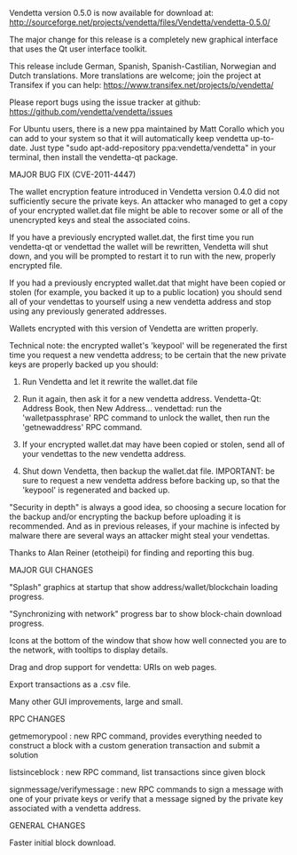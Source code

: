 Vendetta version 0.5.0 is now available for download at:
http://sourceforge.net/projects/vendetta/files/Vendetta/vendetta-0.5.0/

The major change for this release is a completely new graphical interface that uses the Qt user interface toolkit.

This release include German, Spanish, Spanish-Castilian, Norwegian and Dutch translations. More translations are welcome; join the project at Transifex if you can help:
https://www.transifex.net/projects/p/vendetta/

Please report bugs using the issue tracker at github:
https://github.com/vendetta/vendetta/issues

For Ubuntu users, there is a new ppa maintained by Matt Corallo which you can add to your system so that it will automatically keep vendetta up-to-date.  Just type "sudo apt-add-repository ppa:vendetta/vendetta" in your terminal, then install the vendetta-qt package.

MAJOR BUG FIX  (CVE-2011-4447)

The wallet encryption feature introduced in Vendetta version 0.4.0 did not sufficiently secure the private keys. An attacker who
managed to get a copy of your encrypted wallet.dat file might be able to recover some or all of the unencrypted keys and steal the
associated coins.

If you have a previously encrypted wallet.dat, the first time you run vendetta-qt or vendettad the wallet will be rewritten, Vendetta will
shut down, and you will be prompted to restart it to run with the new, properly encrypted file.

If you had a previously encrypted wallet.dat that might have been copied or stolen (for example, you backed it up to a public
location) you should send all of your vendettas to yourself using a new vendetta address and stop using any previously generated addresses.

Wallets encrypted with this version of Vendetta are written properly.

Technical note: the encrypted wallet's 'keypool' will be regenerated the first time you request a new vendetta address; to be certain that the
new private keys are properly backed up you should:

1. Run Vendetta and let it rewrite the wallet.dat file

2. Run it again, then ask it for a new vendetta address.
Vendetta-Qt: Address Book, then New Address...
vendettad: run the 'walletpassphrase' RPC command to unlock the wallet,  then run the 'getnewaddress' RPC command.

3. If your encrypted wallet.dat may have been copied or stolen, send  all of your vendettas to the new vendetta address.

4. Shut down Vendetta, then backup the wallet.dat file.
IMPORTANT: be sure to request a new vendetta address before backing up, so that the 'keypool' is regenerated and backed up.

"Security in depth" is always a good idea, so choosing a secure location for the backup and/or encrypting the backup before uploading it is recommended. And as in previous releases, if your machine is infected by malware there are several ways an attacker might steal your vendettas.

Thanks to Alan Reiner (etotheipi) for finding and reporting this bug.

MAJOR GUI CHANGES

"Splash" graphics at startup that show address/wallet/blockchain loading progress.

"Synchronizing with network" progress bar to show block-chain download progress.

Icons at the bottom of the window that show how well connected you are to the network, with tooltips to display details.

Drag and drop support for vendetta: URIs on web pages.

Export transactions as a .csv file.

Many other GUI improvements, large and small.

RPC CHANGES

getmemorypool : new RPC command, provides everything needed to construct a block with a custom generation transaction and submit a solution

listsinceblock : new RPC command, list transactions since given block

signmessage/verifymessage : new RPC commands to sign a message with one of your private keys or verify that a message signed by the private key associated with a vendetta address.

GENERAL CHANGES

Faster initial block download.
